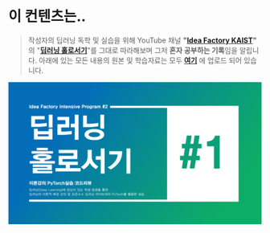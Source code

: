 
# 이 컨텐츠는.. 
> 작성자의 딥러닝 독학 및 실습을 위해 YouTube 채널 **"[Idea Factory KAIST](https://www.youtube.com/@IdeaFactoryKAIST)"** 의 
"**[딥러닝 홀로서기](https://www.youtube.com/playlist?list=PLSAJwo7mw8jn8iaXwT4MqLbZnS-LJwnBd)**"를 그대로 따라해보며 그저 **혼자 공부하는 기록**임을 알립니다.
아래에 있는 모든 내용의 원본 및 학습자료는 모두 **[여기](https://github.com/heartcored98/Standalone-DeepLearning)** 에 업로드 되어 있습니다.


![Test Image 1](표지1차.png)